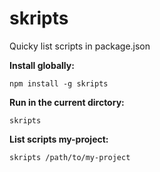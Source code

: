 # skripts

Quicky list scripts in package.json

**Install globally:**

```
npm install -g skripts
```

**Run in the current dirctory:**

```
skripts
```

**List scripts my-project:**

```
skripts /path/to/my-project
```